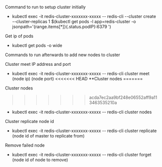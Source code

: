 
Command to run to setup cluster initially
- kubectl exec -it redis-cluster-xxxxxxx-xxxxx  -- redis-cli --cluster create --cluster-replicas 1 $(kubectl get pods -l app=redis-cluster -o jsonpath='{range.items[*]}{.status.podIP}:6379 ')

Get ip of pods
- kubectl get pods -o wide

Commands to run afterwards to add new nodes to cluster

Cluster meet IP address and port
- kubectl exec -it redis-cluster-xxxxxxx-xxxxx  -- redis-cli cluster meet (node ip) (node port)
<<<<<<< HEAD
**Cluster nodes
=======

Cluster nodes
>>>>>>> acda7ec2aa9bf248e06552aff9a113463535210a
- kubectl exec -it redis-cluster-xxxxxxx-xxxxx  -- redis-cli cluster nodes

Cluster replicate node id
- kubectl exec -it redis-cluster-xxxxxxx-xxxxx  -- redis-cli cluster replicate (node id of master to replicate from)

Remove failed node
- kubectl exec -it redis-cluster-xxxxxxx-xxxxx  -- redis-cli cluster forget (node id of node to remove)
